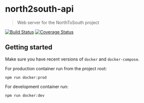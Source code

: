# north2south-api
>Web server for the NorthToSouth project

[![Build Status](https://travis-ci.org/emalgorithm/north2south-api.svg?branch=master)](https://travis-ci.org/emalgorithm/north2south-api) [![Coverage Status](https://coveralls.io/repos/github/emalgorithm/north2south-api/badge.svg?branch=master)](https://coveralls.io/github/emalgorithm/north2south-api?branch=master)

## Getting started

Make sure you have recent versions of `docker` and `docker-compose`.

For production container run from the project root:

```
npm run docker:prod
```

For development container run:

```
npm run docker:dev
```
